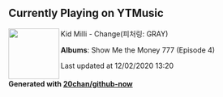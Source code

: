 ## Currently Playing on YTMusic

[<img align="left" width="100" src="https://lh3.googleusercontent.com/WBYrnGWgjgAxhRnWQ-p4Zx_P4aKiX3QxzldNaidWlUVLo7-qjg53nVfDMR7XJK8VU5u4OcbWQ7R7r3TsTw">](https://music.youtube.com/channel/UCYzWVpdZqtp6Ihtzy4_9M3g)

Kid Milli - Change(피처링: GRAY)

**Albums**: Show Me the Money 777 (Episode 4)

Last updated at 12/02/2020 13:20

#### Generated with [20chan/github-now](https://github.com/20chan/github-now)
